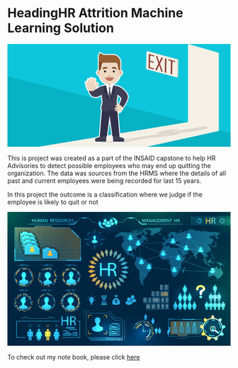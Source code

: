 # HeadingHR Attrition Machine Learning Solution

![enter image description here](https://github.com/allizwellravi/hr-employee-attrition/blob/main/Attrtion.png?raw=true)

This is project was created as a part of the INSAID capstone to help HR Advisories to detect possible employees who may end up quitting the organization. The data was sources from the HRMS where the details of all past and current employees were being recorded for last 15 years.

In this project the outcome is a classification where we judge if the employee is likely to quit or not

![enter image description here](https://github.com/allizwellravi/hr-employee-attrition/blob/main/hr-analytics-10.jpg?raw=true)

To check out my note book, please click [here](https://github.com/allizwellravi/hr-employee-attrition/blob/main/HR_Analytics.ipynb)
